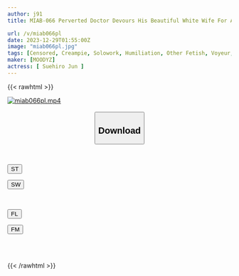 ```yaml
---
author: j91
title: MIAB-066 Perverted Doctor Devours His Beautiful White Wife For A Doctor Harassment Checkup, 4K Close-up Voyeur, Humiliating Urine Test, Aphrodisiac Experiment, Sexy Creampie, Jun Suehiro

url: /v/miab066pl
date: 2023-12-29T01:55:00Z
image: "miab066pl.jpg"
tags: [Censored, Creampie, Solowork, Humiliation, Other Fetish, Voyeur, Close Up	]
maker: [MOODYZ]
actress: [ Suehiro Jun ]
---
```



{{< rawhtml >}}

<div class="video" data-videoid="8VMPeqPl8kh6vO">
    <a href="javascript:;">
        <img src="/v/miab066pl/miab066pl.jpg" width="WIDTH" height="HEIGHT" alt="miab066pl.mp4" loading="lazy">
    </a>
</div>

<script type="text/javascript" src="https://j91.asia/asset/on-demand-st.js"></script>

<br>
  <link rel="stylesheet" href="https://j91.asia/asset/bs5.css">
  
  <center>
  <button class="btn btn-primary" type="button" data-bs-toggle="collapse" data-bs-target=".multi-collapse" aria-expanded="false" aria-controls="multiCollapseExample1 multiCollapseExample2"><h2>Download</h2></button></center>
</p>
<div class="row">
  <div class="col">
    <div class="collapse multi-collapse" id="multiCollapseExample1">
      <div class="card card-body">
	      	      <br>
<div class="buttons">  
<p><a href="https://streamtape.to/v/8VMPeqPl8kh6vO" target="_blank"><button class="btn-hover color-3"><i class="fa fa-download"></i> ST</button></a></p>
<p><a href="https://flaswish.com/56hhchatlueq" target="_blank"><button class="btn-hover color-2"><i class="fa fa-download"></i> SW</button></a></p></div>
    </div>
  </div>
</div>
  <div class="col">
    <div class="collapse multi-collapse" id="multiCollapseExample2">
      <div class="card card-body">
	      <br>
<div class="buttons">
<p><a href="javascript:;" target="_blank"><button class="btn-hover color-9"><i class="fa fa-download"></i> FL</button></a></p>
<p><a href="javascript:;" target="_blank"><button class="btn-hover color-8"><i class="fa fa-download"></i> FM</button></a></p></div>
<br><br>
      </div>
    </div>
  </div>
</div>

{{< /rawhtml >}}